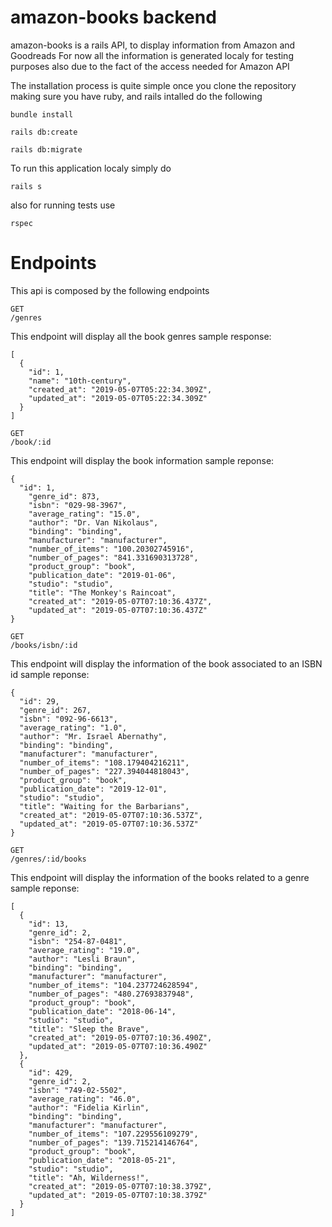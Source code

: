 # amazon-books backend

amazon-books is a rails API, to display information from Amazon and Goodreads
For now all the information is generated localy for testing purposes also
due to the fact of the access needed for Amazon API


The installation process is quite simple once you clone the repository
making sure you have ruby, and rails intalled do the following


```
bundle install

rails db:create

rails db:migrate
```


To run this application localy simply do

```
rails s
```

also for running tests use 

```
rspec
```


# Endpoints

This api is composed by the following endpoints

```
GET
/genres
```

This endpoint will display all the book genres
sample response:

```
[
  {
    "id": 1,
    "name": "10th-century",
    "created_at": "2019-05-07T05:22:34.309Z",
    "updated_at": "2019-05-07T05:22:34.309Z"
  }
]
```

```
GET
/book/:id
```

This endpoint will display the book information
sample reponse:

```
{
  "id": 1,
    "genre_id": 873,
    "isbn": "029-98-3967",
    "average_rating": "15.0",
    "author": "Dr. Van Nikolaus",
    "binding": "binding",
    "manufacturer": "manufacturer",
    "number_of_items": "100.20302745916",
    "number_of_pages": "841.331690313728",
    "product_group": "book",
    "publication_date": "2019-01-06",
    "studio": "studio",
    "title": "The Monkey's Raincoat",
    "created_at": "2019-05-07T07:10:36.437Z",
    "updated_at": "2019-05-07T07:10:36.437Z"
}
```

```
GET
/books/isbn/:id
```
This endpoint will display the information of the book associated
to an ISBN id
sample reponse:

```
{
  "id": 29,
  "genre_id": 267,
  "isbn": "092-96-6613",
  "average_rating": "1.0",
  "author": "Mr. Israel Abernathy",
  "binding": "binding",
  "manufacturer": "manufacturer",
  "number_of_items": "108.179404216211",
  "number_of_pages": "227.394044818043",
  "product_group": "book",
  "publication_date": "2019-12-01",
  "studio": "studio",
  "title": "Waiting for the Barbarians",
  "created_at": "2019-05-07T07:10:36.537Z",
  "updated_at": "2019-05-07T07:10:36.537Z"
}
```

```
GET
/genres/:id/books
```

This endpoint will display the information of the books
related to a genre
sample reponse:

```
[
  {
    "id": 13,
    "genre_id": 2,
    "isbn": "254-87-0481",
    "average_rating": "19.0",
    "author": "Lesli Braun",
    "binding": "binding",
    "manufacturer": "manufacturer",
    "number_of_items": "104.237724628594",
    "number_of_pages": "480.27693837948",
    "product_group": "book",
    "publication_date": "2018-06-14",
    "studio": "studio",
    "title": "Sleep the Brave",
    "created_at": "2019-05-07T07:10:36.490Z",
    "updated_at": "2019-05-07T07:10:36.490Z"
  },
  {
    "id": 429,
    "genre_id": 2,
    "isbn": "749-02-5502",
    "average_rating": "46.0",
    "author": "Fidelia Kirlin",
    "binding": "binding",
    "manufacturer": "manufacturer",
    "number_of_items": "107.229556109279",
    "number_of_pages": "139.715214146764",
    "product_group": "book",
    "publication_date": "2018-05-21",
    "studio": "studio",
    "title": "Ah, Wilderness!",
    "created_at": "2019-05-07T07:10:38.379Z",
    "updated_at": "2019-05-07T07:10:38.379Z"
  }
]
```
